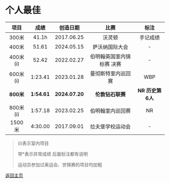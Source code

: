 # 个人最佳

|   项目    |    成绩     |    创造日期    |           比赛            |       标注       |
| :-------: | :---------: | :------------: | :-----------------------: | :--------------: |
|   300米   |    41.1h    |   2017.06.25   |          沃灵顿           |     手记成绩     |
|   400米   |    51.61    |   2024.05.15   |      萨沃纳国际大会       |        -         |
| 400米(i)  |    52.42    |   2022.02.27   | 伯明翰英国室内锦标赛 决赛 |        -         |
| 600米(i)  |   1:23.41   |   2023.01.28   |    曼彻斯特室内巡回赛     |       WBP        |
| **800米** | **1:54.61** | **2024.07.20** |     **伦敦钻石联赛**      | **NR 历史第6人** |
| 800米(i)  |   1:57.18   |   2023.02.25   |     伯明翰室内巡回赛      |        NR        |
|  1500米   |   4:30.00   |   2017.09.01   |     拉夫堡学校运动会      |        -         |

> (i)表示室内项目
>
> 带*表示异常成绩 后面标注都有说明
>
> 运动员参加过奥运会、世锦赛的项目均加粗

[返回主页](./Profile.md)